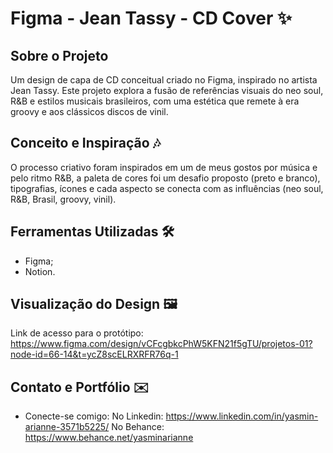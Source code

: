 # Figma - Jean Tassy - CD Cover ✨

## Sobre o Projeto

Um design de capa de CD conceitual criado no Figma, inspirado no artista Jean Tassy. Este projeto explora a fusão de referências visuais do neo soul, R&B e estilos musicais brasileiros, com uma estética que remete à era groovy e aos clássicos discos de vinil.

## Conceito e Inspiração 🎶

O processo criativo foram inspirados em um de meus gostos por música e pelo ritmo R&B, a paleta de cores foi um desafio proposto (preto e branco), tipografias, ícones e cada aspecto se conecta com as influências (neo soul, R&B, Brasil, groovy, vinil).

## Ferramentas Utilizadas 🛠️

- Figma;
- Notion.

## Visualização do Design 🖼️

Link de acesso para o protótipo: https://www.figma.com/design/vCFcgbkcPhW5KFN21f5gTU/projetos-01?node-id=66-14&t=ycZ8scELRXRFR76q-1

## Contato e Portfólio ✉️

- Conecte-se comigo:
No Linkedin: https://www.linkedin.com/in/yasmin-arianne-3571b5225/
No Behance: https://www.behance.net/yasminarianne
